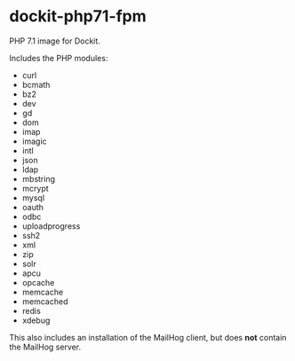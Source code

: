 # dockit-php71-fpm
PHP 7.1 image for Dockit.

Includes the PHP modules:
- curl
- bcmath
- bz2
- dev
- gd
- dom
- imap
- imagic
- intl
- json
- ldap
- mbstring
- mcrypt
- mysql
- oauth
- odbc
- uploadprogress
- ssh2
- xml
- zip
- solr
- apcu
- opcache
- memcache
- memcached
- redis
- xdebug

This also includes an installation of the MailHog client, but does **not** contain the MailHog server. 